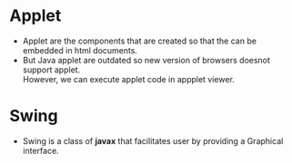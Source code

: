 # Applet
* Applet are the components that are created so that the can be embedded in html documents.
* But Java applet are outdated so new version of browsers doesnot support applet.<br>However, we can execute applet code in appplet viewer.

# Swing
* Swing is a class of **javax** that facilitates user by providing a Graphical interface.
